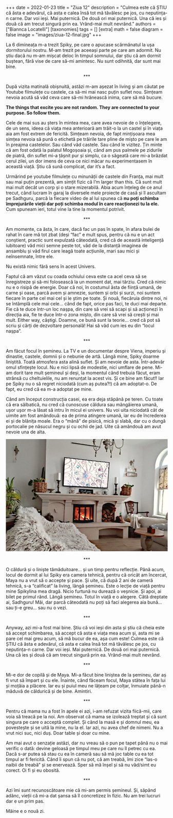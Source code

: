+++
date = 2022-01-23
title = "Ziua 12"
description = "Culmea este că ȘTIU că ăsta e adevărul, că asta e calea însă tot mă tăvălesc pe jos, cu neputința-n carne. Dar voi ieși. Mai puternică. De două ori mai puternică. Una că ies și două că am trecut singură prin ea. Vrând-mai mult nevrând."
authors = ["Biannca Locatelli"]
[taxonomies]
tags = []
[extra]
math = false
diagram = false
image = "images/ziua-12-final.jpg"
+++


La 6 dimineața m-a trezit Spiky, pe care o apucase scărmănatul la ușa dormitorului nostru. M-am trezit pe aceeași parte pe care am adormit. Nu știu dacă nu m-am mișcat deloc în timpul somnului, dar știu că am dormit buștean, fără vise de care să-mi amintesc. Nu sunt odihnită, dar sunt mai bine.

<p style="text-align: center;">***</p>

După vizita matinală obișnuită, astăzi m-am așezat în living și am căutat pe Youtube filmulețe cu castele, ca să-mi mai nasc puțin suflet nou. Simțeam nevoia acută să văd ceva care să-mi hrănească inima, care să mă bucure.

**The things that excite you are not random. They are connected to your purpose. So follow them.**

Cele de mai sus au șters în mintea mea, care avea nevoie de o înțelegere, de un sens, ideea că viața mea anterioară am trăit-o la un castel și în viața aia am fost extrem de fericită. Simțeam nevoia, de fapt mințișoara mea simțea nevoia să pună o etichetă pe trăirile tare pline de mișto pe care le am în preajma castelelor. Sau când văd castele. Sau când le vizitez. Țin minte că am fost odată la palatul Mogoșoaia și, când am pus palmele pe zidurile de piatră, din suflet mi-a țâșnit pur și simplu, ca o săgeată care mi-a brăzdat cerul zilei, un dor imens de ceva ce nici măcar nu experimentasem în această viață. Știu că sună complicat, dar it’s a fact.

Urmărind pe youtube filmulețe cu minunății de castele din Franța, mai mult sau mai puțin prezentă, am simțit fizic că I’m larger than this. Că sunt mult mai mult decât un corp și o stare mizerabilă. Abia acum înțeleg de ce anul trecut, când lucram în garaj la diversele mele proiecte de casă și îl ascultam pe Sadhguru, parcă la fiecare video de al lui spunea că **nu poți schimba împrejurările vieții dar poți schimba modul în care reacționezi tu la ele.** Cum spuneam ieri, totul vine la tine la momentul potrivit.

<p style="text-align: center;">***</p>

Am momente, ca ăsta, în care, dacă fac un pas în spate, în afara bulei de rahat în care mă tot zbat (deși “fac” e mult spus, pentru că nu e un act conștient, practic sunt expulzată câteodată, cred că de această inteligență iubitoare) văd mici semne peste tot, văd de la distanță imaginea de ansamblu și văd firul care leagă toate acțiunile, mari sau mici și neînsemnate, între ele.

Nu există nimic fără sens în acest Univers.

Faptul că am văzut cu coada ochiului ceva este ca acel ceva să se înregistreze și să-mi folosească la un moment dat, mai târziu. Cred că nimic nu e o risipă de energie. Doar că noi, în costumul ăsta de ființă umană, de carne și oase, parcă avem și amnezie, suntem și orbi și surzi, noi suntem fiecare în parte cel mai cel și le știm pe toate. Și nouă, fiecăruia dintre noi, ni se întâmplă cele mai cele... când de fapt, orice pas faci, te duci mai departe. Fie că te duce într-un loc nașpa, din care să vrei să scapi și să acționezi în direcția aia, fie te duce într-o zona mișto, din care să vrei să crești și mai mult. Either way, câștigi. Doamne, ce bună sunt la teorie… cred că pot să scriu și cărți de dezvoltare personală! Hai să văd cum ies eu din “locul nașpa”.

<p style="text-align: center;">***</p>

Am făcut focul în șemineu. La TV e un documentar despre Viena, imperiu și dinastie, castele, domnii și o nebunie de artă. Lângă mine, Spiky doarme liniștită. Toată atmosfera asta alină suflet. Și am nevoie de asta. Într-adevăr omul sfințește locul. Nu e nici lipsă de modestie, nici umflare de pene. Mi-am dorit tare mult șemineul și deși, la momentul când trebuia făcut, eram strânsă cu cheltuielile, nu am renunțat la acest vis. Și ce bine am făcut!! Iar pe Spiky nu o să regret niciodată (cum aș putea?!) că am adoptat-o. De fapt, eu cred că ea m-a adoptat pe mine.

Când am început construcția casei, ea era deja stăpână pe teren. Cu toate că era sălbatică, nu cred că cunoscuse căldura sau mângâierea umană, ușor ușor m-a lăsat să intru în micul ei univers. Nu voi uita niciodată cât de uimite am fost amândouă: ea de prima atingere umană, iar eu de încrederea ei și de blănița moale. Era o “mână” de pisică, mică și slabă, dar cu o dungă portocalie pe năsucul negru și cu ochii de jad. Uite că amândouă am avut nevoie una de alta.


<div class="flex justify-center">
  <img src="images/poza-semineu-ziua-12-bun-1.jpeg" />
</div>

<p style="text-align: center;">***</p>

O căldură și o liniște tămăduitoare… și un timp pentru reflecție. Până acum, locul de dormit al lui Spiky era camera tehnică, pentru că oricât am încercat, Maya nu a vrut să o accepte și pace. Și uite, că după 2 ani de cameră tehnică, s-a “calificat” la living, lângă șemineu. Este o lecție de viață pentru mine Spikylina mea dragă. Nicio furtună nu durează o veșnicie. Și apoi, ai bilet pe primul rând. Lângă șemineu. Totul în viață e o alegere. Câtă dreptate ai, Sadhguru! Măi, dar parcă câteodată nu poți să faci alegerea aia bună... sau ți-e greu… sau nu o vezi.

<p style="text-align: center;">***</p>

Anyway, azi mi-a fost mai bine. Știu că voi ieși din asta și știu că cheia este să accept schimbarea, să accept că asta e viața mea acum și, asta mi se pare cel mai greu acum, să mă bucur de ea, așa cum este! Culmea este că ȘTIU că ăsta e adevărul, că asta e calea însă tot mă tăvălesc pe jos, cu neputința-n carne. Dar voi ieși. Mai puternică. De două ori mai puternică. Una că ies și două că am trecut singură prin ea. Vrând-mai mult nevrând.

<p style="text-align: center;">***</p>

Mi-e dor de copilă și de Maya. Mi-a făcut bine liniștea de la șemineu, dar aș fi vrut să împart și cu ele. Înainte, când făceam focul, Maya stătea în fața lui și moțăia a plăcere. Iar eu și puiul meu ne lățeam pe colțar, înmuiate până-n măduvă de căldurică și de bine. Amintiri.

<p style="text-align: center;">***</p>

Pentru că mama nu a fost în apele ei azi, i-am refuzat vizita fiică-mii, care voia să treacă pe la noi. Am observat că mama se izolează treptat și că sunt singura pe care o acceptă complet. Și când la masă e și domnul meu, ea povestește și se uită la mine, nu la el. Iar azi, nu avea chef de nimeni. Nu a vrut nici suc, nici duș. Doar table și doar cu mine.

Am mai avut o senzație astăzi, dar nu vreau să o pun pe tapet până nu o mai verific o dată: devine geloasă pe timpul meu pe care nu îl petrec cu ea. Dacă s-ar putea să stau cu ea în cameră sau să mă joc table cu ea tot timpul ar fi fericită. Când îi spun că nu pot, că am treabă, îmi zice “las-o naibii de treabă” și se enervează. Sper să mă înșel și să nu văd/simt eu corect. Oi fi și eu obosită.

<p style="text-align: center;">***</p>

Azi îmi sunt recunoscătoare mie că mi-am permis șemineul. Și, săpând adânc, vieții că mi-a dat șansa să îl concretizez în fizic. Nu am trei lucruri dar e un prim pas.

Mâine e o nouă zi.
